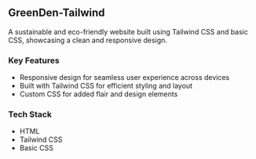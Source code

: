 

## GreenDen-Tailwind
A sustainable and eco-friendly website built using Tailwind CSS and basic CSS, showcasing a clean and responsive design.

### Key Features
- Responsive design for seamless user experience across devices
- Built with Tailwind CSS for efficient styling and layout
- Custom CSS for added flair and design elements

### Tech Stack
- HTML
- Tailwind CSS
- Basic CSS

